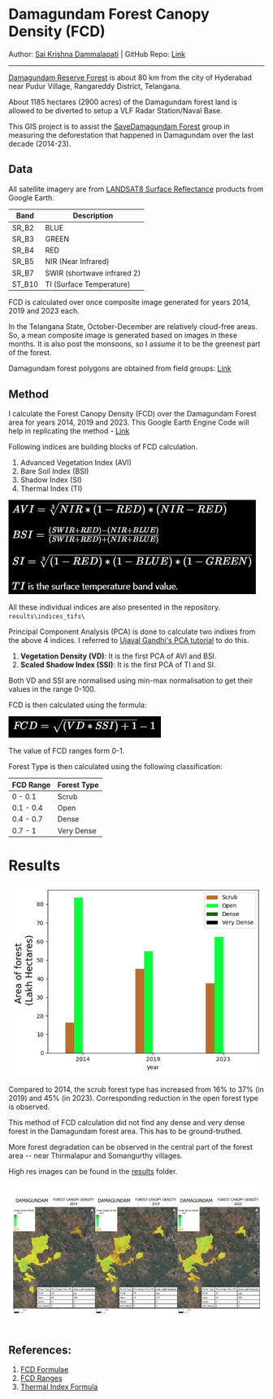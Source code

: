 # Damagundam Forest Canopy Density (FCD)

Author: [Sai Krishna Dammalapati](https://d-saikrishna.github.io/) | GitHub Repo: [Link](https://github.com/d-saikrishna/GIS_RemoteSensing/tree/master/Damagundam)
<hr>

[Damagundam Reserve Forest](https://maps.app.goo.gl/WeMjbBzgtSwFhztp8) is about 80 km from the city of Hyderabad near Pudur Village, Rangareddy District, Telangana.

About 1185 hectares (2900 acres) of the Damagundam forest land is allowed to be diverted to setup a VLF Radar Station/Naval Base.

This GIS project is to assist the [SaveDamagundam Forest](https://www.instagram.com/savedamagundamforest/) group in measuring the deforestation that happened in Damagundam over the last decade (2014-23).

## Data
All satellite imagery are from [LANDSAT8 Surface Reflectance](https://developers.google.com/earth-engine/datasets/catalog/LANDSAT_LC08_C02_T1_L2#description) products from Google Earth.

| Band    | Description |
| -------- | ------- |
| SR_B2  | BLUE    |
| SR_B3 | GREEN     |
| SR_B4    | RED    |
| SR_B5    | NIR (Near Infrared)    |
| SR_B7    | SWIR (shortwave infrared 2)    |
| ST_B10    | TI (Surface Temperature)    |

FCD is calculated over once composite image generated for years 2014, 2019 and 2023 each.

In the Telangana State, October-December are relatively cloud-free areas. So, a mean composite image is generated based on images in these months. It is also post the monsoons, so I assume it to be the greenest part of the forest.


Damagundam forest polygons are obtained from field groups: 
[Link](https://github.com/d-saikrishna/GIS_RemoteSensing/tree/master/Damagundam/data/shapefiles/ForestArea_Damagundam.shp)

## Method

I calculate the Forest Canopy Density (FCD) over the Damagundam Forest area for years 2014, 2019 and 2023. This Google Earth Engine Code will help in replicating the method - [Link](https://code.earthengine.google.com/c4975926ea5ae6f56bcf6c911723aaeb)

Following indices are building blocks of FCD calculation.

1. Advanced Vegetation Index (AVI)
2. Bare Soil Index (BSI)
3. Shadow Index (SI)
4. Thermal Index (TI)

![alt text](literature/formulae1.png)

All these individual indices are also presented in the repository. 
`results\indices_tifs\`

Principal Component Analysis (PCA) is done to calculate two indixes from the above 4 indices. I referred to [Ujaval Gandhi's PCA tutorial](https://courses.spatialthoughts.com/end-to-end-gee-supplement.html#principal-component-analysis-pca) to do this.

1. **Vegetation Density (VD)**: It is the first PCA of AVI and BSI. 
2. **Scaled Shadow Index (SSI)**: It is the first PCA of TI and SI.

Both VD and SSI are normalised using min-max normalisation to get their values in the range 0-100.

FCD is then calculated using the formula:

![alt text](literature/formulae2.png)

The value of FCD ranges form 0-1.

Forest Type is then calculated using the following classification:

| FCD Range    | Forest Type |
| -------- | ------- |
| 0 - 0.1  | Scrub    |
| 0.1 - 0.4 | Open     |
| 0.4 - 0.7    | Dense    |
| 0.7 - 1    | Very Dense    |

# Results
![Forest Types](results/ForestTypes_3snaps.png)

Compared to 2014, the scrub forest type has increased from 16% to 37% (in 2019) and 45% (in 2023). Corresponding reduction in the open forest type is observed.

This method of FCD calculation did not find any dense and very dense forest in the Damagundam forest area. This has to be ground-truthed.

More forest degradation can be observed in the central part of the forest area -- near Thirmalapur and Somangurthy villages.

High res images can be found in the [results](https://github.com/d-saikrishna/GIS_RemoteSensing/tree/master/Damagundam/results) folder.

![Damagundam FCD comparison](results/Damagundam.png)

## References:
1. [FCD Formulae](https://erepo.uef.fi/bitstream/123456789/21667/1/urn_nbn_fi_uef-20190739.pdf)
2. [FCD Ranges](https://www.fsi.nic.in/sfr2003/forestcover.pdf)
3. [Thermal Index Formula](https://iopscience.iop.org/article/10.1088/1755-1315/98/1/012056/pdf)
